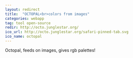 ```yaml
---
layout: redirect
title:  "OCTOPAL<br>colors from images"
categories: webapp
tag: tool open-source
redir: http://octo.junglestar.org/
ico_url: http://octo.junglestar.org/safari-pinned-tab.svg
ico_name: octopal
---
```


Octopal, feeds on images, gives rgb palettes!
